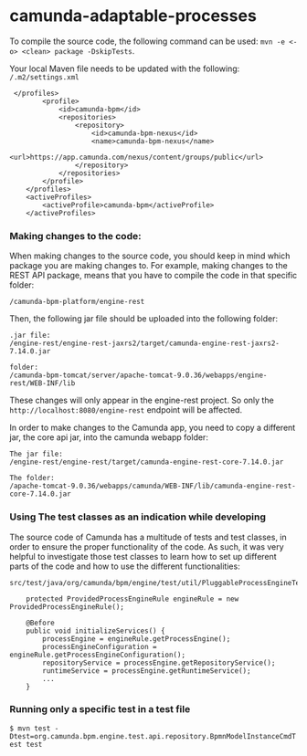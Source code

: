 # camunda-adaptable-processes

To compile the source code, the following command can be used: `mvn -e <-o> <clean> package -DskipTests`.

Your local Maven file needs to be updated with the following: `/.m2/settings.xml` 

```
 </profiles>    
        <profile>
        	<id>camunda-bpm</id>
        	<repositories>
        	  	<repository>
        		    <id>camunda-bpm-nexus</id>
        		    <name>camunda-bpm-nexus</name>
        		    <url>https://app.camunda.com/nexus/content/groups/public</url>
        	 	</repository>
        	</repositories>
        </profile>
    </profiles>
    <activeProfiles>
        <activeProfile>camunda-bpm</activeProfile>
    </activeProfiles>        
```

### Making changes to the code:  
When making changes to the source code, you should keep in mind which package you are making changes to. For example, making changes to the REST API package, means that you have to compile the code in that specific folder: 
```
/camunda-bpm-platform/engine-rest
```
Then, the following jar file should be uploaded into the following folder:
```
.jar file:
/engine-rest/engine-rest-jaxrs2/target/camunda-engine-rest-jaxrs2-7.14.0.jar

folder:
/camunda-bpm-tomcat/server/apache-tomcat-9.0.36/webapps/engine-rest/WEB-INF/lib
```


These changes will only appear in the engine-rest project. So only the `http://localhost:8080/engine-rest` endpoint will be affected.

 In order to make changes to the Camunda app, you need to copy a different jar, the core api jar, into the camunda webapp folder:
```        
The jar file:
/engine-rest/engine-rest/target/camunda-engine-rest-core-7.14.0.jar

The folder:
/apache-tomcat-9.0.36/webapps/camunda/WEB-INF/lib/camunda-engine-rest-core-7.14.0.jar
```


### Using The test classes as an indication while developing
The source code of Camunda has a multitude of tests and test classes, in order to ensure the proper functionality of the code. As such, it was very helpful to investigate those test classes to learn how to set up different parts of the code and how to use the different functionalities:

```
src/test/java/org/camunda/bpm/engine/test/util/PluggableProcessEngineTest.java
    
    protected ProvidedProcessEngineRule engineRule = new ProvidedProcessEngineRule();
    
    @Before
    public void initializeServices() {
        processEngine = engineRule.getProcessEngine();
        processEngineConfiguration = engineRule.getProcessEngineConfiguration();
        repositoryService = processEngine.getRepositoryService();
        runtimeService = processEngine.getRuntimeService();
        ...
    }
```

### Running only a specific test in a test file
`$ mvn test -Dtest=org.camunda.bpm.engine.test.api.repository.BpmnModelInstanceCmdTest test`     
